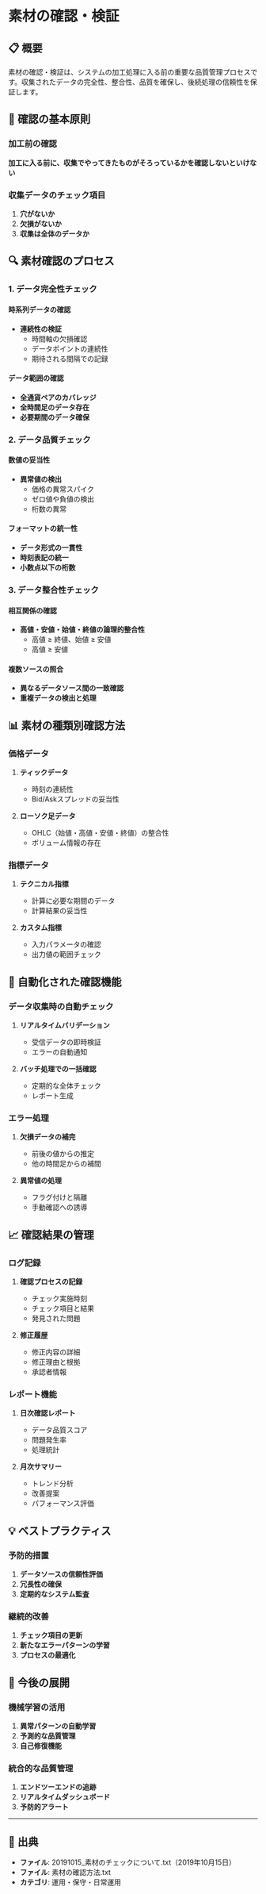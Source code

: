 # 素材の確認・検証

## 📋 概要

素材の確認・検証は、システムの加工処理に入る前の重要な品質管理プロセスです。収集されたデータの完全性、整合性、品質を確保し、後続処理の信頼性を保証します。

## 🎯 確認の基本原則

### 加工前の確認
**加工に入る前に、収集でやってきたものがそろっているかを確認しないといけない**

### 収集データのチェック項目
1. **穴がないか**
2. **欠損がないか**
3. **収集は全体のデータか**

## 🔍 素材確認のプロセス

### 1. データ完全性チェック

#### 時系列データの確認
- **連続性の検証**
  - 時間軸の欠損確認
  - データポイントの連続性
  - 期待される間隔での記録

#### データ範囲の確認
- **全通貨ペアのカバレッジ**
- **全時間足のデータ存在**
- **必要期間のデータ確保**

### 2. データ品質チェック

#### 数値の妥当性
- **異常値の検出**
  - 価格の異常スパイク
  - ゼロ値や負値の検出
  - 桁数の異常

#### フォーマットの統一性
- **データ形式の一貫性**
- **時刻表記の統一**
- **小数点以下の桁数**

### 3. データ整合性チェック

#### 相互関係の確認
- **高値・安値・始値・終値の論理的整合性**
  - 高値 ≥ 終値、始値 ≥ 安値
  - 高値 ≥ 安値

#### 複数ソースの照合
- **異なるデータソース間の一致確認**
- **重複データの検出と処理**

## 📊 素材の種類別確認方法

### 価格データ
1. **ティックデータ**
   - 時刻の連続性
   - Bid/Askスプレッドの妥当性

2. **ローソク足データ**
   - OHLC（始値・高値・安値・終値）の整合性
   - ボリューム情報の存在

### 指標データ
1. **テクニカル指標**
   - 計算に必要な期間のデータ
   - 計算結果の妥当性

2. **カスタム指標**
   - 入力パラメータの確認
   - 出力値の範囲チェック

## 🔧 自動化された確認機能

### データ収集時の自動チェック
1. **リアルタイムバリデーション**
   - 受信データの即時検証
   - エラーの自動通知

2. **バッチ処理での一括確認**
   - 定期的な全体チェック
   - レポート生成

### エラー処理
1. **欠損データの補完**
   - 前後の値からの推定
   - 他の時間足からの補間

2. **異常値の処理**
   - フラグ付けと隔離
   - 手動確認への誘導

## 📈 確認結果の管理

### ログ記録
1. **確認プロセスの記録**
   - チェック実施時刻
   - チェック項目と結果
   - 発見された問題

2. **修正履歴**
   - 修正内容の詳細
   - 修正理由と根拠
   - 承認者情報

### レポート機能
1. **日次確認レポート**
   - データ品質スコア
   - 問題発生率
   - 処理統計

2. **月次サマリー**
   - トレンド分析
   - 改善提案
   - パフォーマンス評価

## 💡 ベストプラクティス

### 予防的措置
1. **データソースの信頼性評価**
2. **冗長性の確保**
3. **定期的なシステム監査**

### 継続的改善
1. **チェック項目の更新**
2. **新たなエラーパターンの学習**
3. **プロセスの最適化**

## 🎯 今後の展開

### 機械学習の活用
1. **異常パターンの自動学習**
2. **予測的な品質管理**
3. **自己修復機能**

### 統合的な品質管理
1. **エンドツーエンドの追跡**
2. **リアルタイムダッシュボード**
3. **予防的アラート**

---

## 📅 出典
- **ファイル**: 20191015_素材のチェックについて.txt（2019年10月15日）
- **ファイル**: 素材の確認方法.txt
- **カテゴリ**: 運用・保守・日常運用